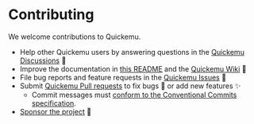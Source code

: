 # Contributing

We welcome contributions to Quickemu.

- Help other Quickemu users by answering questions in the [Quickemu Discussions](https://github.com/quickemu-project/quickemu/discussions) 🛟
- Improve the documentation in [this README](https://github.com/quickemu-project/quickemu/edit/master/README.md) and the [Quickemu Wiki](https://github.com/quickemu-project/quickemu/wiki) 📖
- File bug reports and feature requests in the [Quickemu Issues](https://github.com/quickemu-project/quickemu/issues) 📁
- Submit [Quickemu Pull requests](https://github.com/quickemu-project/quickemu/pulls) to fix bugs 🐞 or add new features ✨
  - Commit messages must [conform to the Conventional Commits specification](https://www.conventionalcommits.org/).
- [Sponsor the project](https://github.com/sponsors/flexiondotorg) 💖
